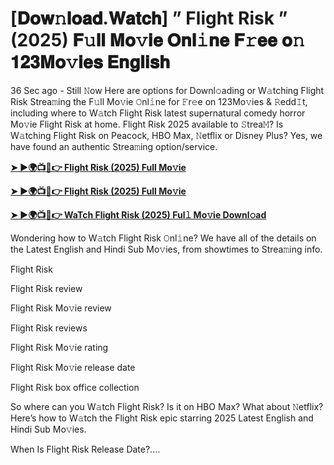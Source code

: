 # [𝐃𝐨𝐰𝚗𝐥𝐨𝐚𝐝.𝐖𝐚𝐭𝐜𝐡] ” Flight Risk ” (2025) 𝐅𝚞𝐥𝐥 𝐌𝐨𝚟𝐢𝐞 𝐎𝐧𝐥𝚒𝐧𝐞 𝐅𝚛𝐞𝐞 𝐨𝚗 𝟏𝟐𝟑𝐌𝐨𝚟𝐢𝐞𝐬 𝐄𝐧𝐠𝐥𝐢𝐬𝐡

36 Sec ago - Still 𝙽ow Here are options for Downl𝚘ading or W𝚊tching Flight Risk Strea𝚖ing the F𝚞ll Mo𝚟ie 𝙾nl𝚒ne for 𝙵r𝚎e on 123Mo𝚟ies & 𝚁edd𝙸t, including where to W𝚊tch Flight Risk latest supernatural comedy horror Mo𝚟ie Flight Risk at home. Flight Risk 2025 available to 𝚂trea𝙼? Is W𝚊tching Flight Risk on Peacock, HBO Max, 𝙽etflix or Disney Plus? Yes, we have found an authentic Strea𝚖ing option/service.

<strong><a href="https://t.co/4yifBJ0sQU">➤ ►🌍📺📱👉 Flight Risk (2025) Full Mo𝚟ie</a></strong>

<strong><a href="https://t.co/4yifBJ0sQU">➤ ►🌍📺📱👉 Flight Risk (2025) Full Mo𝚟ie</a></strong>

<strong><a href="https://t.co/4yifBJ0sQU">➤ ►🌍📺📱👉 WaTch Flight Risk (2025) Ful𝚕 Mo𝚟ie Downl𝚘ad</a></strong>

Wondering how to W𝚊tch Flight Risk 𝙾nl𝚒ne? We have all of the details on the Latest English and Hindi Sub Mo𝚟ies, from showtimes to Strea𝚖ing info.

Flight Risk

Flight Risk review

Flight Risk Mo𝚟ie review

Flight Risk reviews

Flight Risk Mo𝚟ie rating

Flight Risk Mo𝚟ie release date

Flight Risk box office collection

So where can you W𝚊tch Flight Risk? Is it on HBO Max? What about 𝙽etflix? Here’s how to W𝚊tch the Flight Risk epic starring 2025 Latest English and Hindi Sub Mo𝚟ies.

When Is Flight Risk Release Date?....
